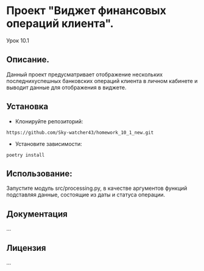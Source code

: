 # Проект "Виджет финансовых операций клиента". 
Урок 10.1

## Описание.
Данный проект предусматривает отображение нескольких последнихуспешных банковских операций клиента в личном кабинете и выводит данные для отображения в виджете.

## Установка
+ Клонируйте репозиторий: 
```
https://github.com/Sky-watcher43/homework_10_1_new.git
```
+ Установите зависимости:
```
poetry install
```
## Использование:
Запустите модуль src/processing.py, в качестве аргументов функций подставляя данные, состоящие из даты и статуса операции. 

## Документация
...
## Лицензия
...
